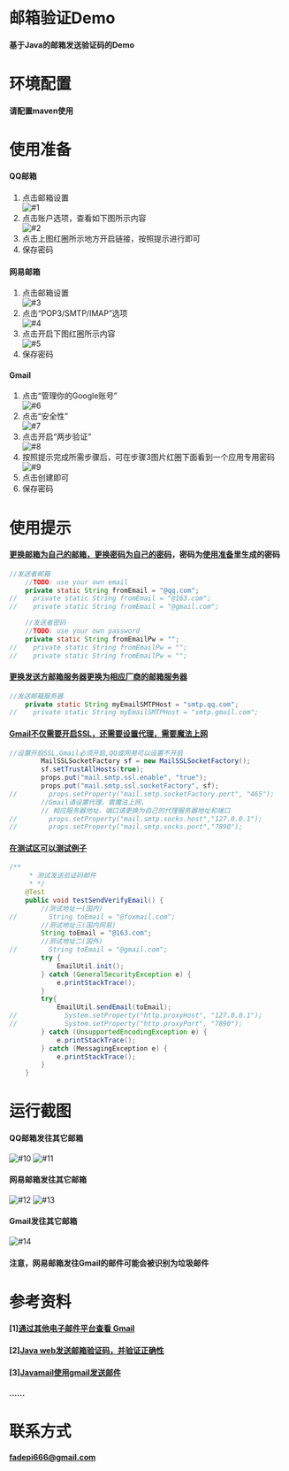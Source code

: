 # 邮箱验证Demo
#### 基于Java的邮箱发送验证码的Demo
# 环境配置
#### 请配置maven使用
# <span id="#1">使用准备</span>
#### QQ邮箱
1. 点击邮箱设置<br/>
![#1](res/image/Snipaste_2021-01-11_15-50-52.png)
2. 点击账户选项，查看如下图所示内容<br/>
![#2](res/image/Snipaste_2021-01-11_15-53-03.png)
3. 点击上图红圈所示地方开启链接，按照提示进行即可<br/>
4. 保存密码
#### 网易邮箱
1. 点击邮箱设置<br/>
![#3](res/image/Snipaste_2021-01-11_15-55-58.png)
2. 点击“POP3/SMTP/IMAP”选项<br/>
![#4](res/image/Snipaste_2021-01-11_15-57-08.png)
3. 点击开启下图红圈所示内容<br/>
![#5](res/image/Snipaste_2021-01-11_15-59-02.png)
4. 保存密码
#### Gmail
1. 点击“管理你的Google账号”<br/>
![#6](res/image/Snipaste_2021-01-11_16-01-13.png)
2. 点击“安全性”<br/>
![#7](res/image/Snipaste_2021-01-11_16-02-24.png)
3. 点击开启“两步验证”<br/>
![#8](res/image/Snipaste_2021-01-11_16-06-22.png)
4. 按照提示完成所需步骤后，可在步骤3图片红圈下面看到一个应用专用密码<br/>
![#9](res/image/Snipaste_2021-01-11_16-10-44.png)
5. 点击创建即可
6. 保存密码
# 使用提示
#### [更换邮箱为自己的邮箱，更换密码为自己的密码](src/main/java/org/fade/verify/utils/EmailUtil.java)，密码为[使用准备](#1)里生成的密码
```java
//发送者邮箱
    //TODO: use your own email
    private static String fromEmail = "@qq.com";
//    private static String fromEmail = "@163.com";
//    private static String fromEmail = "@gmail.com";

    //发送者密码
    //TODO: use your own password
    private static String fromEmailPw = "";
//    private static String fromEmailPw = "";
//    private static String fromEmailPw = "";
```
#### [更换发送方邮箱服务器更换为相应厂商的邮箱服务器](src/main/java/org/fade/verify/utils/EmailUtil.java)
```java
//发送邮箱服务器
    private static String myEmailSMTPHost = "smtp.qq.com";
//    private static String myEmailSMTPHost = "smtp.gmail.com";
```
#### [Gmail不仅需要开启SSL，还需要设置代理，需要魔法上网](src/main/java/org/fade/verify/utils/EmailUtil.java)
```java
//设置开启SSL,Gmail必须开启,QQ或网易可以设置不开启
        MailSSLSocketFactory sf = new MailSSLSocketFactory();
        sf.setTrustAllHosts(true);
        props.put("mail.smtp.ssl.enable", "true");
        props.put("mail.smtp.ssl.socketFactory", sf);
//        props.setProperty("mail.smtp.socketFactory.port", "465");
        //Gmail请设置代理，需魔法上网，
        // 相应服务器地址、端口请更换为自己的代理服务器地址和端口
//        props.setProperty("mail.smtp.socks.host","127.0.0.1");
//        props.setProperty("mail.smtp.socks.port","7890");
```
#### [在测试区可以测试例子](src/test/java/org/fade/verify/SendVerifyEmailTest.java)
```java
/**
     * 测试发送验证码邮件
     * */
    @Test
    public void testSendVerifyEmail() {
        //测试地址一(国内)
//        String toEmail = "@foxmail.com";
        //测试地址三(国内网易)
        String toEmail = "@163.com";
        //测试地址二(国外)
//        String toEmail = "@gmail.com";
        try {
            EmailUtil.init();
        } catch (GeneralSecurityException e) {
            e.printStackTrace();
        }
        try{
            EmailUtil.sendEmail(toEmail);
//            System.setProperty("http.proxyHost", "127.0.0.1");
//            System.setProperty("http.proxyPort", "7890");
        } catch (UnsupportedEncodingException e) {
            e.printStackTrace();
        } catch (MessagingException e) {
            e.printStackTrace();
        }
    }
```
# 运行截图
#### QQ邮箱发往其它邮箱
![#10](res/image/Snipaste_2021-01-10_16-41-11.png)
![#11](res/image/Snipaste_2021-01-10_16-46-58.png)
#### 网易邮箱发往其它邮箱
![#12](res/image/Snipaste_2021-01-10_17-52-06.png)
![#13](res/image/Snipaste_2021-01-10_18-03-26.png)
#### Gmail发往其它邮箱
![#14](res/image/Snipaste_2021-01-10_21-54-11.png)
#### 注意，网易邮箱发往Gmail的邮件可能会被识别为垃圾邮件
# 参考资料
#### [1][通过其他电子邮件平台查看 Gmail](https://support.google.com/mail/answer/7126229?hl=zh-hans)
#### [2][Java web发送邮箱验证码，并验证正确性](https://blog.csdn.net/qq_34826261/article/details/102956325)
#### [3][Javamail使用gmail发送邮件](https://www.linjia.site/2017/06/16/Javamail%E4%BD%BF%E7%94%A8gmail%E5%8F%91%E9%80%81%E9%82%AE%E4%BB%B6/)
#### ......
# 联系方式
#### fadepi666@gmail.com